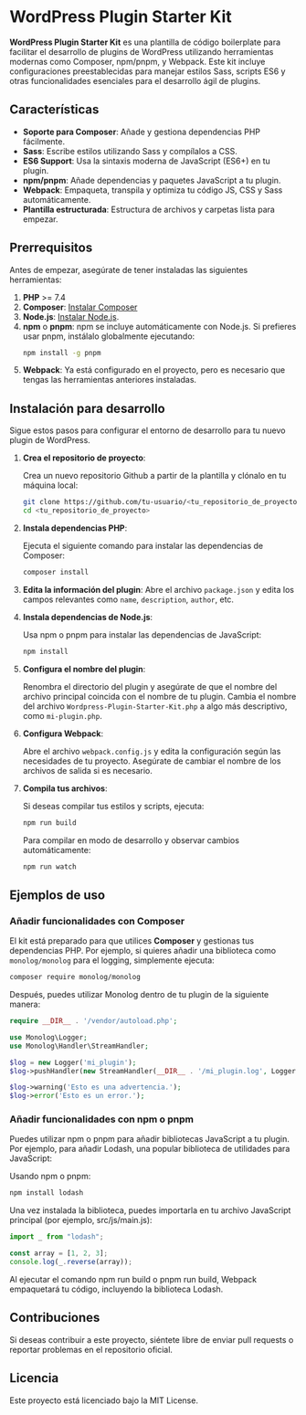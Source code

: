 # WordPress Plugin Starter Kit

**WordPress Plugin Starter Kit** es una plantilla de código boilerplate para facilitar el desarrollo de plugins de WordPress utilizando herramientas modernas como Composer, npm/pnpm, y Webpack. Este kit incluye configuraciones preestablecidas para manejar estilos Sass, scripts ES6 y otras funcionalidades esenciales para el desarrollo ágil de plugins.

## Características

-  **Soporte para Composer**: Añade y gestiona dependencias PHP fácilmente.
-  **Sass**: Escribe estilos utilizando Sass y compílalos a CSS.
-  **ES6 Support**: Usa la sintaxis moderna de JavaScript (ES6+) en tu plugin.
-  **npm/pnpm**: Añade dependencias y paquetes JavaScript a tu plugin.
-  **Webpack**: Empaqueta, transpila y optimiza tu código JS, CSS y Sass automáticamente.
-  **Plantilla estructurada**: Estructura de archivos y carpetas lista para empezar.

## Prerrequisitos

Antes de empezar, asegúrate de tener instaladas las siguientes herramientas:

1. **PHP** >= 7.4
2. **Composer**: [Instalar Composer](https://getcomposer.org/download/)
3. **Node.js**: [Instalar Node.js](https://nodejs.org/).
4. **npm** o **pnpm**:
   npm se incluye automáticamente con Node.js. Si prefieres usar pnpm, instálalo globalmente ejecutando:
   ```bash
   npm install -g pnpm
   ```
5. **Webpack**: Ya está configurado en el proyecto, pero es necesario que tengas las herramientas anteriores instaladas.

## Instalación para desarrollo

Sigue estos pasos para configurar el entorno de desarrollo para tu nuevo plugin de WordPress.

1. **Crea el repositorio de proyecto**:

   Crea un nuevo repositorio Github a partir de la plantilla y clónalo en tu máquina local:

   ```bash
   git clone https://github.com/tu-usuario/<tu_repositorio_de_proyecto>.git
   cd <tu_repositorio_de_proyecto>
   ```

2. **Instala dependencias PHP**:

   Ejecuta el siguiente comando para instalar las dependencias de Composer:

   ```bash
   composer install
   ```

3. **Edita la información del plugin**:
   Abre el archivo `package.json` y edita los campos relevantes como `name`, `description`, `author`, etc.
4. **Instala dependencias de Node.js**:

   Usa npm o pnpm para instalar las dependencias de JavaScript:

   ```bash
   npm install
   ```

5. **Configura el nombre del plugin**:

   Renombra el directorio del plugin y asegúrate de que el nombre del archivo principal coincida con el nombre de tu plugin. Cambia el nombre del archivo `Wordpress-Plugin-Starter-Kit.php` a algo más descriptivo, como `mi-plugin.php`.

6. **Configura Webpack**:

   Abre el archivo `webpack.config.js` y edita la configuración según las necesidades de tu proyecto. Asegúrate de cambiar el nombre de los archivos de salida si es necesario.

7. **Compila tus archivos**:

   Si deseas compilar tus estilos y scripts, ejecuta:

   ```bash
   npm run build
   ```

   Para compilar en modo de desarrollo y observar cambios automáticamente:

   ```bash
   npm run watch
   ```

## Ejemplos de uso

### Añadir funcionalidades con Composer

El kit está preparado para que utilices **Composer** y gestionas tus dependencias PHP. Por ejemplo, si quieres añadir una biblioteca como `monolog/monolog` para el logging, simplemente ejecuta:

```bash
composer require monolog/monolog
```

Después, puedes utilizar Monolog dentro de tu plugin de la siguiente manera:

```php
require __DIR__ . '/vendor/autoload.php';

use Monolog\Logger;
use Monolog\Handler\StreamHandler;

$log = new Logger('mi_plugin');
$log->pushHandler(new StreamHandler(__DIR__ . '/mi_plugin.log', Logger::WARNING));

$log->warning('Esto es una advertencia.');
$log->error('Esto es un error.');
```

### Añadir funcionalidades con npm o pnpm

Puedes utilizar npm o pnpm para añadir bibliotecas JavaScript a tu plugin. Por ejemplo, para añadir Lodash, una popular biblioteca de utilidades para JavaScript:

Usando npm o pnpm:

```bash
npm install lodash
```

Una vez instalada la biblioteca, puedes importarla en tu archivo JavaScript principal (por ejemplo, src/js/main.js):

```js
import _ from "lodash";

const array = [1, 2, 3];
console.log(_.reverse(array));
```

Al ejecutar el comando npm run build o pnpm run build, Webpack empaquetará tu código, incluyendo la biblioteca Lodash.

## Contribuciones

Si deseas contribuir a este proyecto, siéntete libre de enviar pull requests o reportar problemas en el repositorio oficial.

## Licencia

Este proyecto está licenciado bajo la MIT License.
